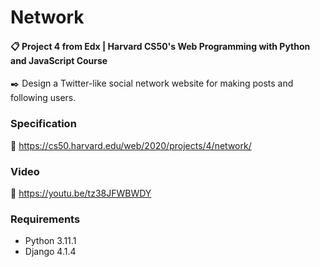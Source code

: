 # Network

#### 📋 Project 4 from Edx | Harvard CS50's Web Programming with Python and JavaScript Course

✒️ Design a Twitter-like social network website for making posts and following users.


### Specification

🚀 https://cs50.harvard.edu/web/2020/projects/4/network/

### Video

🚀 https://youtu.be/tz38JFWBWDY

### Requirements

* Python 3.11.1
* Django 4.1.4
